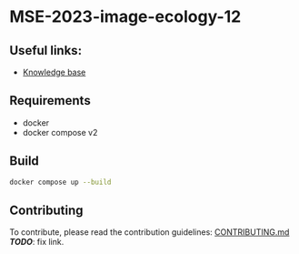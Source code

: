 # MSE-2023-image-ecology-12

## Useful links:

- [Knowledge base](https://miro.com/app/board/uXjVPmWfHN0=/?share_link_id=127919305492)

## Requirements

- docker
- docker compose v2

## Build

```bash
docker compose up --build
```

## Contributing

To contribute, please read the contribution guidelines: [CONTRIBUTING.md](https://github.com/moevm/MSE-2023-image-ecology-12/blob/readme/CONTRIBUTING.md)  
***TODO***: fix link.
